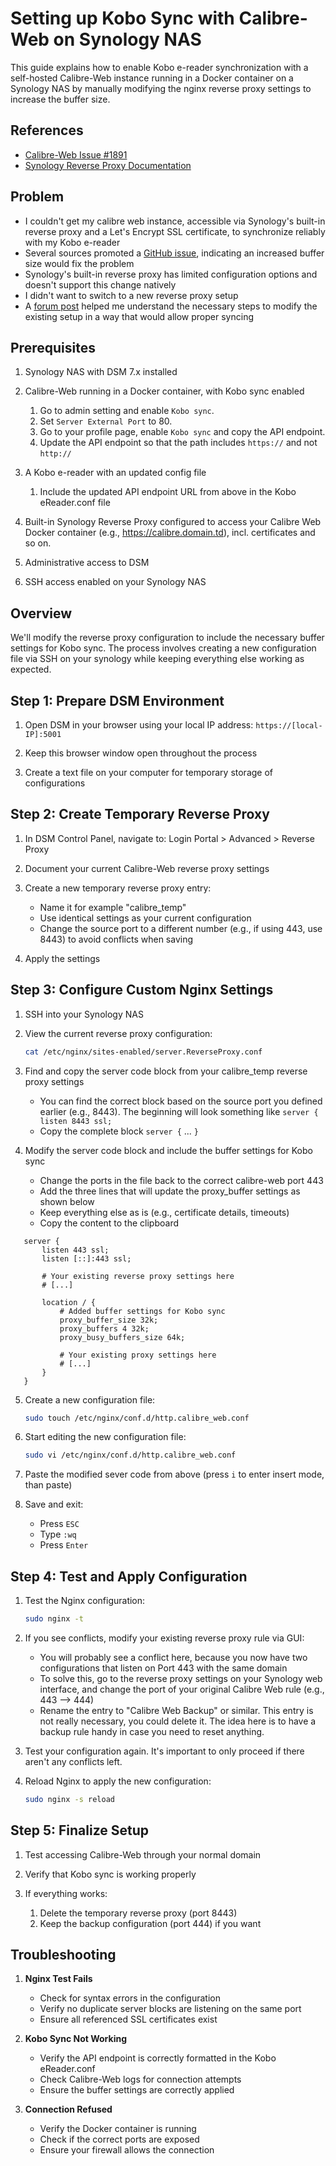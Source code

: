 # Setting up Kobo Sync with Calibre-Web on Synology NAS

This guide explains how to enable Kobo e-reader synchronization with a self-hosted Calibre-Web instance running in a Docker container on a Synology NAS by manually modifying the nginx reverse proxy settings to increase the buffer size.

## References

- [Calibre-Web Issue #1891](https://github.com/janeczku/calibre-web/issues/1891#issuecomment-801886803)
- [Synology Reverse Proxy Documentation](https://www.synology.com/en-global/knowledgebase/DSM/help/DSM/AdminCenter/application_reverseproxy)


## Problem

- I couldn't get my calibre web instance, accessible via Synology's built-in reverse proxy and a Let's Encrypt SSL certificate, to synchronize reliably with my Kobo e-reader
- Several sources promoted a [GitHub issue](https://github.com/janeczku/calibre-web/issues/1891#issuecomment-801886803), indicating an increased buffer size would fix the problem
- Synology's built-in reverse proxy has limited configuration options and doesn't support this change natively
- I didn't want to switch to a new reverse proxy setup
- A [forum post](https://www.synology.com/en-global/knowledgebase/DSM/help/DSM/AdminCenter/application_reverseproxy) helped me understand the necessary steps to modify the existing setup in a way that would allow proper syncing


## Prerequisites

1. Synology NAS with DSM 7.x installed

2. Calibre-Web running in a Docker container, with Kobo sync enabled
	1. Go to admin setting and enable `Kobo sync`.
	2. Set `Server External Port` to 80.
	3. Go to your profile page, enable `Kobo sync` and copy the API endpoint.
	4. Update the API endpoint so that the path includes `https://` and not `http://`

3. A Kobo e-reader with an updated config file
	1. Include the updated API endpoint URL from above in the  Kobo eReader.conf file 

4. Built-in Synology Reverse Proxy configured to access your Calibre Web Docker container (e.g., https://calibre.domain.td), incl. certificates and so on.

5. Administrative access to DSM

6. SSH access enabled on your Synology NAS


## Overview

We'll modify the reverse proxy configuration to include the necessary buffer settings for Kobo sync. The process involves creating a new configuration file via SSH on your synology while keeping everything else working as expected.


## Step 1: Prepare DSM Environment

1. Open DSM in your browser using your local IP address: `https://[local-IP]:5001`

2. Keep this browser window open throughout the process

3. Create a text file on your computer for temporary storage of configurations


## Step 2: Create Temporary Reverse Proxy

1. In DSM Control Panel, navigate to: Login Portal > Advanced > Reverse Proxy

2. Document your current Calibre-Web reverse proxy settings

3. Create a new temporary reverse proxy entry:
	- Name it for example "calibre_temp"
	- Use identical settings as your current configuration
	- Change the source port to a different number (e.g., if using 443, use 8443) to avoid conflicts when saving

4. Apply the settings


## Step 3: Configure Custom Nginx Settings

1. SSH into your Synology NAS
    
2. View the current reverse proxy configuration:
   ```bash
   cat /etc/nginx/sites-enabled/server.ReverseProxy.conf
   ```

3. Find and copy the server code block from your calibre_temp reverse proxy settings
	- You can find the correct block based on the source port you defined earlier (e.g., 8443). The beginning will look something like `server { listen 8443 ssl;`
	- Copy the complete block `server {` ... `}` 

4. Modify the server code block and include the buffer settings for Kobo sync
	- Change the ports in the file back to the correct calibre-web port 443
	- Add the three lines that will update the proxy_buffer settings as shown below
	- Keep everything else as is (e.g., certificate details, timeouts)
	- Copy the content to the clipboard
```nginx
   server {
       listen 443 ssl;
       listen [::]:443 ssl;

       # Your existing reverse proxy settings here
       # [...]

       location / {
           # Added buffer settings for Kobo sync
           proxy_buffer_size 32k;
           proxy_buffers 4 32k;
           proxy_busy_buffers_size 64k;

           # Your existing proxy settings here
           # [...]
       }
   }
```

5. Create a new configuration file:
   ```bash
   sudo touch /etc/nginx/conf.d/http.calibre_web.conf
   ```

6. Start editing the new configuration file:
   ```bash
   sudo vi /etc/nginx/conf.d/http.calibre_web.conf
   ```

7. Paste the modified sever code from above (press `i` to enter insert mode, than paste)

8. Save and exit:
	- Press `ESC`
	- Type `:wq`
	- Press `Enter`


## Step 4: Test and Apply Configuration

1. Test the Nginx configuration:
   ```bash
   sudo nginx -t
   ```

2. If you see conflicts, modify your existing reverse proxy rule via GUI:
	- You will probably see a conflict here, because you now have two configurations that listen on Port 443 with the same domain
	- To solve this, go to the reverse proxy settings on your Synology web interface, and change the port of your original Calibre Web rule (e.g., 443 --> 444)
	- Rename the entry to "Calibre Web Backup" or similar. This entry is not really necessary, you could delete it. The idea here is to have a backup rule handy in case you need to reset anything.

3. Test your configuration again. It's important to only proceed if there aren't any conflicts left.

4. Reload Nginx to apply the new configuration:
   ```bash
   sudo nginx -s reload
   ```


## Step 5: Finalize Setup

1. Test accessing Calibre-Web through your normal domain

2. Verify that Kobo sync is working properly

3. If everything works:
	1. Delete the temporary reverse proxy (port 8443)
	2. Keep the backup configuration (port 444) if you want


## Troubleshooting

1. **Nginx Test Fails**
   - Check for syntax errors in the configuration
   - Verify no duplicate server blocks are listening on the same port
   - Ensure all referenced SSL certificates exist

2. **Kobo Sync Not Working**
   - Verify the API endpoint is correctly formatted in the Kobo eReader.conf
   - Check Calibre-Web logs for connection attempts
   - Ensure the buffer settings are correctly applied

3. **Connection Refused**
   - Verify the Docker container is running
   - Check if the correct ports are exposed
   - Ensure your firewall allows the connection
